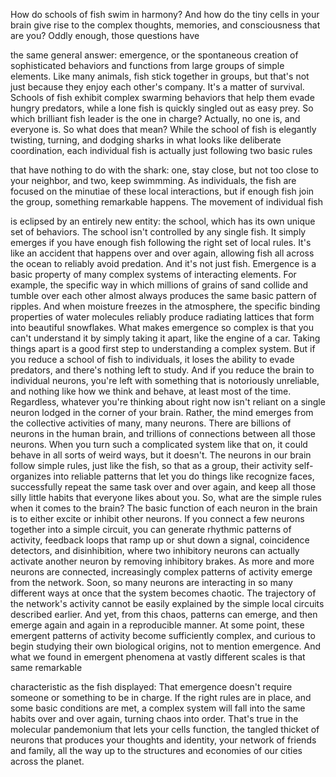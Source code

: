 
How do schools of fish swim in harmony?
And how do the tiny cells in your brain
give rise to the complex thoughts,
memories,
and consciousness that are you?
Oddly enough, those questions have

the same general answer:
emergence,
or the spontaneous creation of
sophisticated behaviors and functions
from large groups of simple elements.
Like many animals, 
fish stick together in groups,
but that&#39;s not just because
they enjoy each other&#39;s company.
It&#39;s a matter of survival.
Schools of fish exhibit 
complex swarming behaviors
that help them evade hungry predators,
while a lone fish is quickly singled out
as easy prey.
So which brilliant fish leader
is the one in charge?
Actually, no one is,
and everyone is.
So what does that mean?
While the school of fish is elegantly
twisting, turning, and dodging sharks
in what looks 
like deliberate coordination,
each individual fish is actually
just following two basic rules

that have nothing to do with the shark:
one, stay close, but not too close
to your neighbor,
and two, keep swimmming.
As individuals, the fish are focused on
the minutiae of these local interactions,
but if enough fish join the group,
something remarkable happens.
The movement of individual fish 

is eclipsed by an entirely new entity:
the school, which has its own
unique set of behaviors.
The school isn&#39;t controlled
by any single fish.
It simply emerges if you have enough fish
following the right set of local rules.
It&#39;s like an accident that happens over
and over again,
allowing fish all across the ocean
to reliably avoid predation.
And it&#39;s not just fish.
Emergence is a basic property of many
complex systems of interacting elements.
For example, the specific way in which
millions of grains of sand
collide and tumble over each other
almost always produces the same
basic pattern of ripples.
And when moisture freezes
in the atmosphere,
the specific binding properties
of water molecules
reliably produce radiating lattices
that form into beautiful snowflakes.
What makes emergence so complex
is that you can&#39;t understand it
by simply taking it apart,
like the engine of a car.
Taking things apart is a good first step
to understanding a complex system.
But if you reduce a school of fish
to individuals,
it loses the ability to evade predators,
and there&#39;s nothing left to study.
And if you reduce the brain 
to individual neurons,
you&#39;re left with something that is
notoriously unreliable,
and nothing like how we think and behave,
at least most of the time.
Regardless, whatever you&#39;re thinking about
right now
isn&#39;t reliant on a single neuron
lodged in the corner of your brain.
Rather, the mind emerges from
the collective activities
of many, many neurons.
There are billions of neurons 
in the human brain,
and trillions of connections between
all those neurons.
When you turn such a complicated
system like that on,
it could behave in all sorts
of weird ways, but it doesn&#39;t.
The neurons in our brain follow
simple rules, just like the fish,
so that as a group, their activity
self-organizes into reliable patterns
that let you do things 
like recognize faces,
successfully repeat the same task
over and over again,
and keep all those silly little habits
that everyone likes about you.
So, what are the simple rules 
when it comes to the brain?
The basic function of each neuron
in the brain
is to either excite or inhibit
other neurons.
If you connect a few neurons together
into a simple circuit,
you can generate rhythmic patterns
of activity,
feedback loops that ramp up
or shut down a signal,
coincidence detectors,
and disinhibition,
where two inhibitory neurons
can actually activate another neuron
by removing inhibitory brakes.
As more and more neurons are connected,
increasingly complex patterns 
of activity emerge from the network.
Soon, so many neurons are interacting
in so many different ways at once
that the system becomes chaotic.
The trajectory of the network&#39;s activity
cannot be easily explained
by the simple local circuits
described earlier.
And yet, from this chaos,
patterns can emerge,
and then emerge again and again
in a reproducible manner.
At some point, these emergent
patterns of activity
become sufficiently complex,
and curious to begin studying
their own biological origins,
not to mention emergence.
And what we found in emergent phenomena
at vastly different scales
is that same remarkable

characteristic as the fish displayed:
That emergence doesn&#39;t require
someone or something to be in charge.
If the right rules are in place,
and some basic conditions are met,
a complex system will fall into
the same habits over and over again,
turning chaos into order.
That&#39;s true in the molecular pandemonium
that lets your cells function,
the tangled thicket of neurons
that produces your thoughts and identity,
your network of friends and family,
all the way up to the structures and
economies of our cities across the planet.
